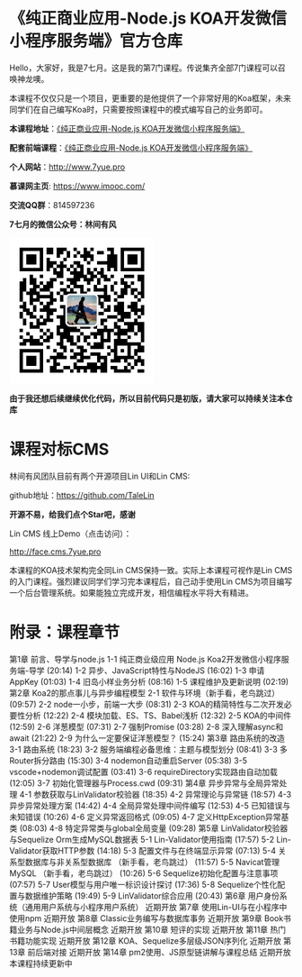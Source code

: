# 《纯正商业应用-Node.js KOA开发微信小程序服务端》官方仓库

Hello，大家好，我是7七月。这是我的第7门课程。传说集齐全部7门课程可以召唤神龙噢。

本课程不仅仅只是一个项目，更重要的是他提供了一个非常好用的Koa框架，未来同学们在自己编写Koa时，只需要按照课程中的模式编写自己的业务即可。

**本课程地址**：[《纯正商业应用-Node.js KOA开发微信小程序服务端》](https://coding.imooc.com/class/342.html)

**配套前端课程**：[《纯正商业应用-Node.js KOA开发微信小程序服务端》](https://coding.imooc.com/class/251.html)

**个人网站**：http://www.7yue.pro

**慕课网主页**: https://www.imooc.com/

**交流QQ群**：814597236

**7七月的微信公众号：林间有风**

![林间有风](linjianyoufeng.jpg)

**由于我还想后续继续优化代码，所以目前代码只是初版，请大家可以持续关注本仓库**


# 课程对标CMS

林间有风团队目前有两个开源项目Lin UI和Lin CMS:

github地址：https://github.com/TaleLin

**开源不易，给我们点个Star吧，感谢**



Lin CMS 线上Demo（点击访问）：

http://face.cms.7yue.pro

本课程的KOA技术架构完全同Lin CMS保持一致。实际上本课程可视作是Lin CMS的入门课程。强烈建议同学们学习完本课程后，自己动手使用Lin CMS为项目编写一个后台管理系统。如果能独立完成开发，相信编程水平将大有精进。

# 附录：课程章节

第1章 前言、导学与node.js
1-1 纯正商业级应用 Node.js Koa2开发微信小程序服务端-导学  (20:14)
1-2 异步、JavaScript特性与NodeJS  (16:02)
1-3 申请AppKey  (01:03)
1-4 旧岛小样业务分析  (08:16)
1-5 课程维护及更新说明  (02:19)
第2章 Koa2的那点事儿与异步编程模型
2-1 软件与环境（新手看，老鸟跳过）  (09:57)
2-2 node一小步，前端一大步  (08:31)
2-3 KOA的精简特性与二次开发必要性分析  (12:22)
2-4 模块加载、ES、TS、Babel浅析  (12:32)
2-5 KOA的中间件  (12:59)
2-6 洋葱模型  (07:31)
2-7 强制Promise  (03:28)
2-8 深入理解async和await  (21:22)
2-9 为什么一定要保证洋葱模型？  (15:24)
第3章 路由系统的改造
3-1 路由系统  (18:23)
3-2 服务端编程必备思维：主题与模型划分  (08:41)
3-3 多Router拆分路由  (15:30)
3-4 nodemon自动重启Server  (05:38)
3-5 vscode+nodemon调试配置  (03:41)
3-6 requireDirectory实现路由自动加载  (12:05)
3-7 初始化管理器与Process.cwd  (09:31)
第4章 异步异常与全局异常处理
4-1 参数获取与LinValidator校验器  (18:35)
4-2 异常理论与异常链  (18:57)
4-3 异步异常处理方案  (14:42)
4-4 全局异常处理中间件编写  (12:53)
4-5 已知错误与未知错误  (10:26)
4-6 定义异常返回格式  (09:05)
4-7 定义HttpException异常基类  (08:03)
4-8 特定异常类与global全局变量  (09:28)
第5章 LinValidator校验器与Sequelize Orm生成MySQL数据表
5-1 Lin-Validator使用指南  (17:57)
5-2 Lin-Validator获取HTTP参数  (14:18)
5-3 配置文件与在终端显示异常  (07:13)
5-4 关系型数据库与非关系型数据库 （新手看，老鸟跳过）  (11:57)
5-5 Navicat管理MySQL （新手看，老鸟跳过）  (10:26)
5-6 Sequelize初始化配置与注意事项  (07:57)
5-7 User模型与用户唯一标识设计探讨  (17:36)
5-8 Sequelize个性化配置与数据维护策略  (19:49)
5-9 LinValidator综合应用  (20:43)
第6章 用户身份系统（通用用户系统与小程序用户系统） 近期开放
第7章 使用Lin-UI与在小程序中使用npm 近期开放
第8章 Classic业务编写与数据库事务 近期开放
第9章 Book书籍业务与Node.js中间层概念 近期开放
第10章 短评的实现 近期开放
第11章 热门书籍功能实现 近期开放
第12章 KOA、Sequelize多层级JSON序列化 近期开放
第13章 前后端对接 近期开放
第14章 pm2使用、JS原型链讲解与课程总结 近期开放
本课程持续更新中








